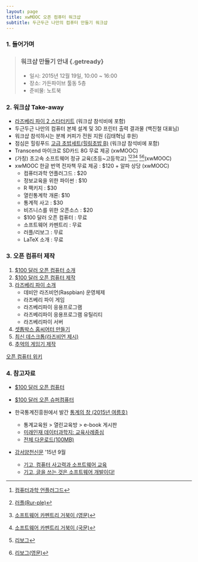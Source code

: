 ```yaml
---
layout: page
title: xwMOOC 오픈 컴퓨터 워크샵
subtitle: 두근두근 나만의 컴퓨터 만들기 워크샵
---
```


### 1. 들어가며

> ### 워크샵 만들기 안내 {.getready}
>
> - 일시: 2015년 12월 19일, 10:00 ~ 16:00
> - 장소: 가든파이브 툴동 5층
> - 준비물: 노트북

### 2. 워크샵 Take-away

- [라즈베리 파이 2 스타터키트](http://www.eleparts.co.kr/EPXDVLAD) (워크샵 참석비에 포함)
- 두근두근 나만의 컴퓨터 본체 설계 및 3D 프린터 출력 결과물 (백진철 대표님)
- 워크샵 참석하시는 분께 커피가 전원 지원 (김태혁님 후원)
- 점심은 힐링푸드 [고급 초밥세트(힐링초밥 B)](http://healingdosirak.com/) (워크샵 참석비에 포함)
- Transcend 마이크로 SD카드 8G 무료 제공 (xwMOOC) 
- (가칭) 초고속 소프트웨어 정규 교육(초등~고등학교) [^1][^2][^3][^4] [^5][^6](xwMOOC)
- xwMOOC 한글 번역 전자책 무료 제공 : $120 + 알파 상당 (xwMOOC)
    - 컴퓨터과학 언플러그드 : $20 
    - 정보교육을 위한 파이썬 : $10
    - R 팩키지 : $30
    - 열린통계학 개론: $10
    - 통계적 사고 :  $30
    - 비즈니스를 위한 오픈소스 : $20
    - $100 달러 오픈 컴퓨터 : 무료
    - 소프트웨어 카펜트리 : 무료
    - 러플/리보그 : 무료
    - LaTeX 소개 : 무료


### 3. 오픈 컴퓨터 제작 

1. [$100 달러 오픈 컴퓨터 소개](http://statkclee.github.io/raspberry-pi/100-computer.html)
2. [$100 달러 오픈 컴퓨터 제작](http://statkclee.github.io/raspberry-pi/100-cad.html)
3. [라즈베리 파이 소개](http://statkclee.github.io/raspberry-pi/)
    - 데비안 라즈비언(Raspbian) 운영체제
    - 라즈베리 파이 게임
    - 라즈베리파이 응용프로그램
    - 라즈베리파이 응용프로그램 유틸리티
    - 라즈베리파이 서버
4. [셋톱박스 홈씨어터 만들기](http://statkclee.github.io/raspberry-pi/raspberry-pi-app.html)
5. [최신 데스크톱(라즈비언 제시)](https://www.raspberrypi.org/downloads/noobs/)
6. [추억의 게임기 제작](http://statkclee.github.io/raspberry-pi/raspberry-pi-game.html)


[오픈 컴퓨터 위키](https://public.etherpad-mozilla.org/p/open-computer)

### 4. 참고자료

- [$100 달러 오픈 컴퓨터](http://computer.xwmooc.org/)
- [$100 달러 오픈 슈퍼컴퓨터](http://statkclee.github.io/raspberry-pi/rpi-super-computer.html)
- 한국통계진흥원에서 발간 [통계의 창 (2015년 여름호)](http://sti.kostat.go.kr/)
    - 통계교육원 > 열린교육방 > e-book 게시판
    - [미래인재 데이터과학지: 교육사례중심](./xwMOOC.pdf)
    - [전체 다운로드(100MB)](http://sti.kostat.go.kr/coresti/site/board/fileDownLoad.do?file_name=1&nots_seq=2046)

- [강서양천신문](http://www.gynews.net/) '15년 9월
    - [기고, 컴퓨터 사고력과 소프트웨어 교육](http://www.gynews.net/bbs/bbs.asp?exe=view&group_name=104&section=7&category=0&idx_num=19311&page=1&search_category=&search_word=&order_c=bd_idx_num&order_da=desc)
    - [기고, 글을 쓰는 것은 소프트웨어 개발이다!](http://www.gynews.net/bbs/bbs.asp?exe=view&group_name=104&section=7&category=0&idx_num=19140&page=1&search_category=&search_word=&order_c=bd_idx_num&order_da=desc)
 
[^1]: [컴퓨터과학 언플러그드](http://unplugged.xwmooc.org)
[^2]: [러플(Rur-ple)](http://rur-ple.xwmooc.org/)
[^3]: [소프트웨어 카펜트리 거북이 (영문)](http://swcarpentry.github.io/python-novice-turtles/)
[^4]: [소프트웨어 카펜트리 거북이 (국문)](http://swcarpentry.github.io/python-novice-turtles/index-kr.html)
[^5]: [리보그](http://reeborg.xwmooc.org)
[^6]: [리보그(영문)](http://reeborg.ca/docs/kr/)

